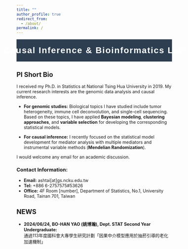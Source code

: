 ```yaml
---
title: ""
author_profile: true
redirect_from: 
  - /about/
permalink: /
---
```


<!-- Banner Section -->
<div class="banner">
  <div class="banner-content">
    <h1>Causal Inference & Bioinformatics Lab</h1>
  </div>
</div>

<!-- PI Short Bio Section -->
## PI Short Bio
I received my Ph.D. in Statistics at National Tsing Hua University in 2019. My current research interests are the genomic data analysis and causal inference.

- **For genomic studies:**
  Biological topics I have studied include tumor heterogeneity, immune cell deconvolution, and single-cell sequencing. Based on these topics, I have applied **Bayesian modeling**, **clustering approaches**, and **variable selection** for developing the corresponding statistical models.

- **For causal inference:**
  I recently focused on the statistical model development for mediator analysis with multiple mediators and instrumental variable methods (**Mendelian Randomization**).

I would welcome any email for an academic discussion.
### Contact Information:
 - **Email:** ashtai[at]gs.ncku.edu.tw
 - **Tel:** +886 6-2757575#53626
 - **Office:** 4F Room [number], Department of Statistics, No.1, University Road, Tainan 701, Taiwan

<!-- News Section -->
## NEWS
- **2024/06/24, BO-HAN YAO (姚博瀚), Dept. STAT Second Year Undergraduate:**  
  通過113年度國科會大專學生研究計劃「因果中介模型應用於抽菸引導的老化加速機制」




<!-- Custom CSS for the Banner -->
<style>
  /* Banner Styling */
  .banner {
    background-color: #2c3e50; /* Dark blue background */
    color: #ffffff; /* White text */
    padding: 20px 20px; /* Padding for the banner */
    display: flex; /* Use flexbox to center the content */
    justify-content: center; /* Center the content horizontally */
    align-items: center; /* Center the content vertically */
    text-align: center; /* Center text in the banner */
    width: 100%; /* Full width of the page */
    box-sizing: border-box; /* Ensure padding is included in width */
    margin-bottom: 20px; /* Add space below the banner */
  }

  /* Styling the Banner Heading */
  .banner h1 {
    font-size: clamp(0.01 rem, 6vw, 3.0 rem); /* Adaptive font size between 1.5em and 3em */
    margin: 0; /* No extra margin around the heading */
    font-family: 'Arial', sans-serif; /* Clean font */
    letter-spacing: 2px; /* Spacing between letters */
    white-space: nowrap; /* Ensure the text stays on one line */
  }
</style>